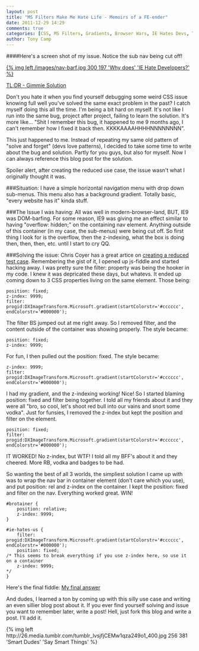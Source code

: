 ```yaml
---
layout: post
title: "MS Filters Make Me Hate Life - Memoirs of a FE-ender"
date: 2011-12-29 14:29
comments: true
categories: [CSS, MS Filters, Gradients, Browser Wars, IE Hates Devs, Test Case]
author: Tony Camp
---
```


####Here's a screen shot of my issue. Notice the sub nav being cut off!

<div class="clearfix">
<a href="/images/nav-barf.jpg" target="_new">{% img left /images/nav-barf.jpg 300 197 'Why does' 'IE Hate Developers?' %}</a>
</div>

<a href="http://jsfiddle.net/tonyjcamp/eNr2M/" target="_new"/>TL;DR - Gimmie Solution</a>

Don't you hate it when you find yourself debugging some weird CSS issue knowing full well you've solved the same exact problem in the past? I catch myself doing this all the time. I'm being a bit hard on myself. It's not like I run into the same bug, project after project, failing to learn the solution. It's more like... "Shit I remember this bug, it happened to me 9 months ago, I can't remember how I fixed it back then. KKKKAAAAHHHHNNNNNNNN".

<!--more-->

This just happened to me. Instead of repeating my same old pattern of "solve and forget" (devs love patterns), I decided to take some time to write about the bug and solution. Partly for you guys, but also for myself. Now I can always reference this blog post for the solution.

Spoiler alert, after creating the reduced use case, the issue wasn't what I originally thought it was.

###Situation:
I have a simple horizontal navigation menu with drop down sub-menus. This menu also has a background gradient. Totally basic, "every website has it" kinda stuff.

###The Issue I was having:
All was well in modern-browser-land, BUT, IE9 was DOM-barfing. For some reason, IE9 was giving me an effect similar to having "overflow: hidden;" on the containing nav element. Anything outside of this container (in my case, the sub-menus) were being cut off. So first thing I look for is the overflow, then the z-indexing, what the box is doing then, then, then, etc. until I start to cry QQ.

###Solving the issue:
Chris Coyer has a great artice on <a href="http://css-tricks.com/reduced-test-cases/" target="_new">creating a reduced test case</a>. Remembering the gist of it, I opened up js-fiddle and started hacking away. I was pretty sure the filter: property was being the hooker in my code. I knew it was depricated these days, but whatevs. It ended up coming down to 3 CSS properties living on the same element. Those being:
```
position: fixed;
z-index: 9999;
filter: progid:DXImageTransform.Microsoft.gradient(startColorstr='#cccccc', endColorstr='#000000');
```
The filter BS jumped out at me right away. So I removed filter, and the content outside of the container was showing properly. The style became:
```
position: fixed;
z-index: 9999;
```

For fun, I then pulled out the position: fixed. The style became:
```
z-index: 9999;
filter: progid:DXImageTransform.Microsoft.gradient(startColorstr='#cccccc', endColorstr='#000000');
```
I had my gradient, and the z-indexing working! Nice! So I started blaming position: fixed and filter being together. I told all my friends about it and they were all "bro, so cool, let's shoot red bull into our vains and snort some vodka". Just for funsies, I removed the z-index but kept the position and filter on the element.
```
position: fixed;
filter: progid:DXImageTransform.Microsoft.gradient(startColorstr='#cccccc', endColorstr='#000000');
```
IT WORKED! No z-index, but WTF! I told all my BFF's about it and they cheered. More RB, vodka and badges to be had.

So wanting the best of all 3 worlds, the simpliest solution I came up with was to wrap the nav bar in container element (don't care which you use), and put position: rel and z-index on the container. I kept the position: fixed and filter on the nav. Everything worked great. WIN!
```
#brotainer {
    position: relative;
    z-index: 9999;
}

#ie-hates-us {
    filter: progid:DXImageTransform.Microsoft.gradient(startColorstr='#cccccc', endColorstr='#000000');
    position: fixed; 
/* This seems to break everything if you use z-index here, so use it on a container
    z-index: 9999;
*/
}
```
Here's the final fiddle:
<a href="http://jsfiddle.net/tonyjcamp/eNr2M/" target="_new">My final answer</a>

And dudes, I learned a ton by coming up with this silly use case and writing an even sillier blog post about it. If you ever find yourself solving and issue you want to remember later, write a post! Hell, just fork this blog and write a post. I'll add it.









<div class="clearfix">
{% img left http://26.media.tumblr.com/tumblr_lvsjfjCEMw1qza249o1_400.jpg 256 381 'Smart Dudes' 'Say Smart Things' %}
</div>